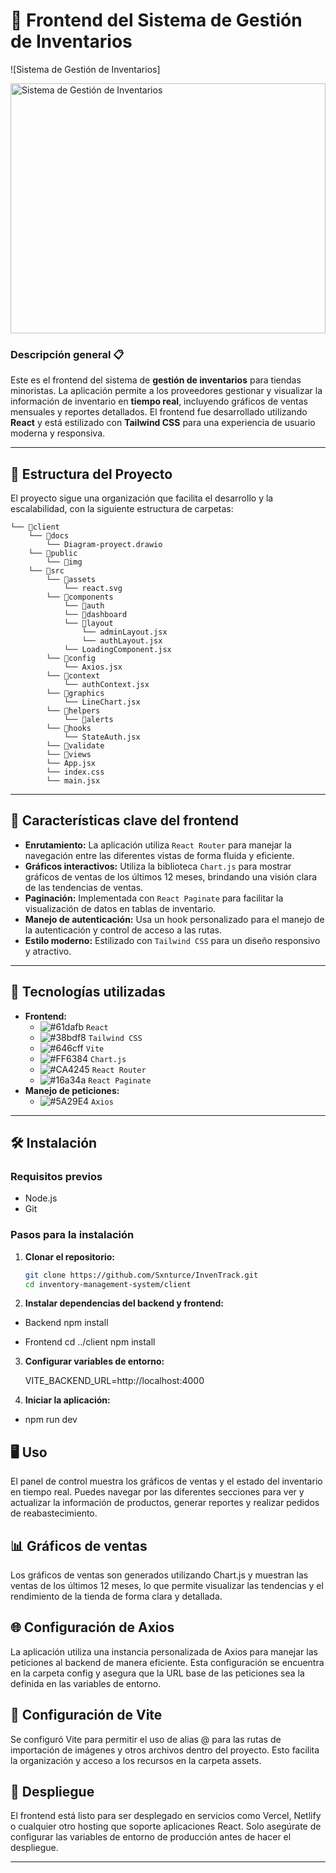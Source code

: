 # 🛒 **Frontend del Sistema de Gestión de Inventarios**

![Sistema de Gestión de Inventarios]

<img src="https://www.liderlogo.es/wp-content/uploads/2022/12/pasted-image-0-4.png" alt="Sistema de Gestión de Inventarios" width="100%" height="400px"/>

### **Descripción general** 📋

Este es el frontend del sistema de **gestión de inventarios** para tiendas minoristas. La aplicación permite a los proveedores gestionar y visualizar la información de inventario en **tiempo real**, incluyendo gráficos de ventas mensuales y reportes detallados. El frontend fue desarrollado utilizando **React** y está estilizado con **Tailwind CSS** para una experiencia de usuario moderna y responsiva.

---

## **📂 Estructura del Proyecto**

El proyecto sigue una organización que facilita el desarrollo y la escalabilidad, con la siguiente estructura de carpetas:

```
└── 📁client
    └── 📁docs
        └── Diagram-proyect.drawio
    └── 📁public
        └── 📁img
    └── 📁src
        └── 📁assets
            └── react.svg
        └── 📁components
            └── 📁auth
            └── 📁dashboard
            └── 📁layout
                └── adminLayout.jsx
                └── authLayout.jsx
            └── LoadingComponent.jsx
        └── 📁config
            └── Axios.jsx
        └── 📁context
            └── authContext.jsx
        └── 📁graphics
            └── LineChart.jsx
        └── 📁helpers
            └── 📁alerts
        └── 📁hooks
            └── StateAuth.jsx
        └── 📁validate
        └── 📁views
        └── App.jsx
        └── index.css
        └── main.jsx
```

---

## **🚀 Características clave del frontend**

- **Enrutamiento:** La aplicación utiliza `React Router` para manejar la navegación entre las diferentes vistas de forma fluida y eficiente.
- **Gráficos interactivos:** Utiliza la biblioteca `Chart.js` para mostrar gráficos de ventas de los últimos 12 meses, brindando una visión clara de las tendencias de ventas.
- **Paginación:** Implementada con `React Paginate` para facilitar la visualización de datos en tablas de inventario.
- **Manejo de autenticación:** Usa un hook personalizado para el manejo de la autenticación y control de acceso a las rutas.
- **Estilo moderno:** Estilizado con `Tailwind CSS` para un diseño responsivo y atractivo.

---

## **🔧 Tecnologías utilizadas**

- **Frontend:**
  - ![#61dafb](https://via.placeholder.com/15/61dafb/000000?text=+) `React`
  - ![#38bdf8](https://via.placeholder.com/15/38bdf8/000000?text=+) `Tailwind CSS`
  - ![#646cff](https://via.placeholder.com/15/646cff/000000?text=+) `Vite`
  - ![#FF6384](https://via.placeholder.com/15/FF6384/000000?text=+) `Chart.js`
  - ![#CA4245](https://via.placeholder.com/15/CA4245/000000?text=+) `React Router`
  - ![#16a34a](https://via.placeholder.com/15/16a34a/000000?text=+) `React Paginate`
- **Manejo de peticiones:**
  - ![#5A29E4](https://via.placeholder.com/15/5A29E4/000000?text=+) `Axios`

---

## **🛠️ Instalación**

### **Requisitos previos**

- Node.js
- Git

### **Pasos para la instalación**

1. **Clonar el repositorio:**

   ```bash
   git clone https://github.com/Sxnturce/InvenTrack.git
   cd inventory-management-system/client
   ```

2. **Instalar dependencias del backend y frontend:**

- Backend
  npm install

- Frontend
  cd ../client
  npm install

3. **Configurar variables de entorno:**

   VITE_BACKEND_URL=http://localhost:4000

4. **Iniciar la aplicación:**

- npm run dev

## **🖥️ Uso**

El panel de control muestra los gráficos de ventas y el estado del inventario en tiempo real.
Puedes navegar por las diferentes secciones para ver y actualizar la información de productos, generar reportes y realizar pedidos de reabastecimiento.

## **📊 Gráficos de ventas**

Los gráficos de ventas son generados utilizando Chart.js y muestran las ventas de los últimos 12 meses, lo que permite visualizar las tendencias y el rendimiento de la tienda de forma clara y detallada.

## **🌐 Configuración de Axios**

La aplicación utiliza una instancia personalizada de Axios para manejar las peticiones al backend de manera eficiente. Esta configuración se encuentra en la carpeta config y asegura que la URL base de las peticiones sea la definida en las variables de entorno.

## **📁 Configuración de Vite**

Se configuró Vite para permitir el uso de alias @ para las rutas de importación de imágenes y otros archivos dentro del proyecto. Esto facilita la organización y acceso a los recursos en la carpeta assets.

## **🚀 Despliegue**

El frontend está listo para ser desplegado en servicios como Vercel, Netlify o cualquier otro hosting que soporte aplicaciones React. Solo asegúrate de configurar las variables de entorno de producción antes de hacer el despliegue.

---
